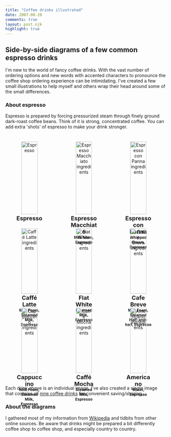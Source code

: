 ```yaml
---
title: "Coffee drinks illustrated"
date: 2007-08-20
comments: true
layout: post.njk
highlight: true
---
```

<h2 class="page-subtitle">Side-by-side diagrams of a few common espresso drinks</h2>

I'm new to the world of fancy coffee drinks. With the vast number of ordering options and new words with accented characters to pronounce the coffee shop ordering experience can be intimidating. I've created a few small illustrations to help myself and others wrap their head around some of the small differences.

### About espresso ###
Espresso is prepared by forcing pressurized steam through finely ground dark-roast coffee beans. Think of it is strong, concentrated coffee. You can add extra 'shots' of espresso to make your drink stronger.


<section class="drinks">

  <figure class="drink">
    <div class="img-wrapper">
      <img src="/media/posts/coffee-drinks-illustrated/espresso.svg" alt="Espresso" />
    </div>
    <h2>Espresso</h2>
  </figure>

  <figure class="drink">
    <div class="img-wrapper">
      <img class="drink-img" src="/media/posts/coffee-drinks-illustrated/espresso_macchiato.svg?2" alt="Espresso Macchiato ingredients" />
    </div>
    <h2>Espresso Macchiato</h2>
    <p class="ingredients">Milk foam, Espresso</p>
  </figure>

  <figure class="drink">
    <div class="img-wrapper">
      <img class="drink-img" src="/media/posts/coffee-drinks-illustrated/espresso_con_panna.svg?2" alt="Espresso con Panna ingredients" />
    </div>
    <h2>Espresso con Panna</h2>
    <p class="ingredients">Whipped Cream, Espresso</p>
  </figure>


  <figure class="drink">
    <div class="img-wrapper">
      <img class="drink-img" src="/media/posts/coffee-drinks-illustrated/caffe_latte.svg?2" alt="Caffé Latte ingredients " />
    </div>
    <h2>Caffé Latte</h2>
    <p class="ingredients">Milk Foam, Steamed Milk, Espresso</p>
  </figure>

  <figure class="drink">
    <div class="img-wrapper">
      <img class="drink-img" src="/media/posts/coffee-drinks-illustrated/flat_white.svg?2" alt="Flat White ingredients" />
    </div>
    <h2>Flat White</h2>
    <p class="ingredients">Steamed Milk, Espresso</p>
  </figure>

  <figure class="drink">
    <div class="img-wrapper">
      <img class="drink-img" src="/media/posts/coffee-drinks-illustrated/cafe_breve.svg?2" alt="Cafe Breve ingredients" />
    </div>
    <h2>Cafe Breve</h2>
    <p class="ingredients">Milk Foam, Steamed Half-and-half, Espresso</p>
  </figure>

 <figure class="drink">
    <div class="img-wrapper">
        <img class="drink-img" src="/media/posts/coffee-drinks-illustrated/cappuccino.svg?2" alt="Cappuccino ingredients" />
    </div>
    <h2>Cappuccino</h2>
    <p class="ingredients">Milk Foam, Steamed Milk, Espresso</p>
  </figure>

  <figure class="drink">
    <div class="img-wrapper">
      <img class="drink-img" src="/media/posts/coffee-drinks-illustrated/caffe_mocha.svg?2" alt="Caffe Mocha ingredients " />
    </div>
    <h2>Caffé Mocha</h2>
    <p class="ingredients">Steamed Milk, Espresso</p>
  </figure>

  <figure class="drink">
    <div class="img-wrapper">
      <img class="drink-img" src="/media/posts/coffee-drinks-illustrated/americano.svg?2" alt="Americano ingredients" />
    </div>
    <h2>Americano</h2>
    <p class="ingredients">Water, Espresso</p>
  </figure>

</section>


Each drink above is an individual image. I've also created a single image that contains all [nine coffee drinks](/media/posts/coffee-drinks-illustrated/9_coffee_drinks_illustrated.png) for convenient saving/sharing.


### About the diagrams ###

I gathered most of my information from [Wikipedia](http://www.wikipedia.org) and tidbits from other online sources. Be aware that drinks might be prepared a bit differently coffee shop to coffee shop, and especially country to country.

<style>
.drinks {
  /* Offset left to optically center */
  position: relative;
  left: -6px;

  display: grid;
  grid-template-columns: repeat(2, minmax(120px, 1fr));
  grid-column-gap: 8px;
  grid-row-gap: 16px;
  margin: 24px 0;
}

@media (min-width: 600px) {
  .drinks {
    grid-template-columns: repeat(3, minmax(140px, 240px));
  }
}

.drink {
  text-align: center;
}

.img-wrapper {
  padding: 0 16px;
}

.drink img {
  width: 100%;
}

.drink h2 {
  margin-top: 2px;
  margin-bottom: 0;
  font-size: 16px;
}

@media (min-width: 600px) {
  .drink h2 {
    font-size: 18px;
  }
}

.ingredients {
  margin-top: 0;
  color: var(--muted-color);
  font-size: 12px;
  font-weight: bold;
}

.figure--coffee-drinks {
  display: table;
  max-width: 640px;
  margin-bottom: 16px;
}

.figure--coffee-drinks img{
  max-width: 100%;
  margin-bottom: 8px;
}

</style>
